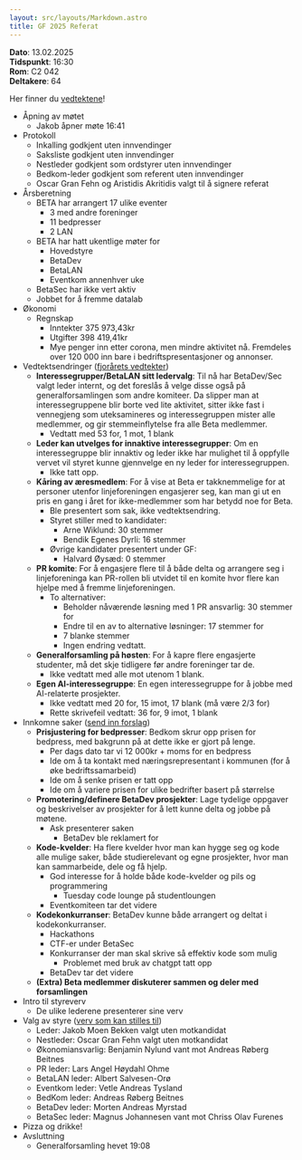```yaml
---
layout: src/layouts/Markdown.astro
title: GF 2025 Referat
---
```


**Dato**: 13.02.2025 <br />
**Tidspunkt**: 16:30 <br />
**Rom**: C2 042 <br />
**Deltakere**: 64

Her finner du [vedtektene](/Vedtekter.pdf)!

- Åpning av møtet
  - Jakob åpner møte 16:41
- Protokoll
  - Inkalling godkjent uten innvendinger
  - Saksliste godkjent uten innvendinger
  - Nestleder godkjent som ordstyrer uten innvendinger
  - Bedkom-leder godkjent som referent uten innvendinger
  - Oscar Gran Fehn og Aristidis Akritidis valgt til å signere referat
- Årsberetning
  - BETA har arrangert 17 ulike eventer
    - 3 med andre foreninger
    - 11 bedpresser
    - 2 LAN
  - BETA har hatt ukentlige møter for
    - Hovedstyre
    - BetaDev
    - BetaLAN
    - Eventkom annenhver uke
  - BetaSec har ikke vert aktiv
  - Jobbet for å fremme datalab
- Økonomi
    - Regnskap
      - Inntekter 375 973,43kr
      - Utgifter 398 419,41kr
      - Mye penger inn etter corona, men mindre aktivitet nå. Fremdeles over 120 000 inn bare i bedriftspresentasjoner og annonser.
- Vedtektsendringer ([fjorårets vedtekter](/Vedtekter.pdf))
    - **Interessegrupper/BetaLAN sitt ledervalg**: Til nå har BetaDev/Sec valgt leder internt, og det foreslås å velge disse også på generalforsamlingen som andre komiteer. Da slipper man at interessegruppene blir borte ved lite aktivitet, sitter ikke fast i vennegjeng som uteksamineres og interessegruppen mister alle medlemmer, og gir stemmeinflytelse fra alle Beta medlemmer.
      - Vedtatt med 53 for, 1 mot, 1 blank
    - **Leder kan utvelges for innaktive interessegrupper**: Om en interessegruppe blir innaktiv og leder ikke har mulighet til å oppfylle vervet vil styret kunne gjennvelge en ny leder for interessegruppen.
      - Ikke tatt opp.
    - **Kåring av æresmedlem**: For å vise at Beta er takknemmelige for at personer utenfor linjeforeningen engasjerer seg, kan man gi ut en pris en gang i året for ikke-medlemmer som har betydd noe for Beta.
      - Ble presentert som sak, ikke vedtektsendring.
      - Styret stiller med to kandidater:
        - Arne Wiklund: 30 stemmer
        - Bendik Egenes Dyrli: 16 stemmer
      - Øvrige kandidater presentert under GF:
        - Halvard Øysæd: 0 stemmer
    - **PR komite**: For å engasjere flere til å både delta og arrangere seg i linjeforeninga kan PR-rollen bli utvidet til en komite hvor flere kan hjelpe med å fremme linjeforeningen.
      - To alternativer:
        - Beholder nåværende løsning med 1 PR ansvarlig: 30 stemmer for
        - Endre til en av to alternative løsninger: 17 stemmer for
        - 7 blanke stemmer
        - Ingen endring vedtatt.
    - **Generalforsamling på høsten**: For å kapre flere engasjerte studenter, må det skje tidligere før andre foreninger tar de.
      - Ikke vedtatt med alle mot utenom 1 blank.
    - **Egen AI-interessegruppe**: En egen interessegruppe for å jobbe med AI-relaterte prosjekter.
      - Ikke vedtatt med 20 for, 15 imot, 17 blank (må være 2/3 for)
      - Rette skrivefeil vedtatt: 36 for, 9 imot, 1 blank
- Innkomne saker ([send inn forslag](https://forms.office.com/e/7f26pjvktU))
    - **Prisjustering for bedpresser**: Bedkom skrur opp prisen for bedpress, med bakgrunn på at dette ikke er gjort på lenge.
      - Per dags dato tar vi 12 000kr + moms for en bedpress
      - Ide om å ta kontakt med næringsrepresentant i kommunen (for å øke bedriftssamarbeid)
      - Ide om å senke prisen er tatt opp
      - Ide om å variere prisen for ulike bedrifter basert på størrelse
    - **Promotering/definere BetaDev prosjekter**: Lage tydelige oppgaver og beskrivelser av prosjekter for å lett kunne delta og jobbe på møtene.
      - Ask presenterer saken
        - BetaDev ble reklamert for
    - **Kode-kvelder**: Ha flere kvelder hvor man kan hygge seg og kode alle mulige saker, både studierelevant og egne prosjekter, hvor man kan sammarbeide, dele og få hjelp.
      - God interesse for å holde både kode-kvelder og pils og programmering
        - Tuesday code lounge på studentloungen
      - Eventkomiteen tar det videre
    - **Kodekonkurranser**: BetaDev kunne både arrangert og deltat i kodekonkurranser.
      - Hackathons
      - CTF-er under BetaSec
      - Konkurranser der man skal skrive så effektiv kode som mulig
        - Problemet med bruk av chatgpt tatt opp
      - BetaDev tar det videre
    - **(Extra) Beta medlemmer diskuterer sammen og deler med forsamlingen**
- Intro til styreverv
  - De ulike lederene presenterer sine verv
- Valg av styre ([verv som kan stilles til](/om/verv))
  - Leder: Jakob Moen Bekken valgt uten motkandidat
  - Nestleder: Oscar Gran Fehn valgt uten motkandidat
  - Økonomiansvarlig: Benjamin Nylund vant mot Andreas Røberg Beitnes
  - PR leder: Lars Angel Høydahl Ohme
  - BetaLAN leder: Albert Salvesen-Orø
  - Eventkom leder: Vetle Andreas Tysland
  - BedKom leder: Andreas Røberg Beitnes
  - BetaDev leder: Morten Andreas Myrstad
  - BetaSec leder: Magnus Johannesen vant mot Chriss Olav Furenes
- Pizza og drikke!
- Avsluttning
  - Generalforsamling hevet 19:08
